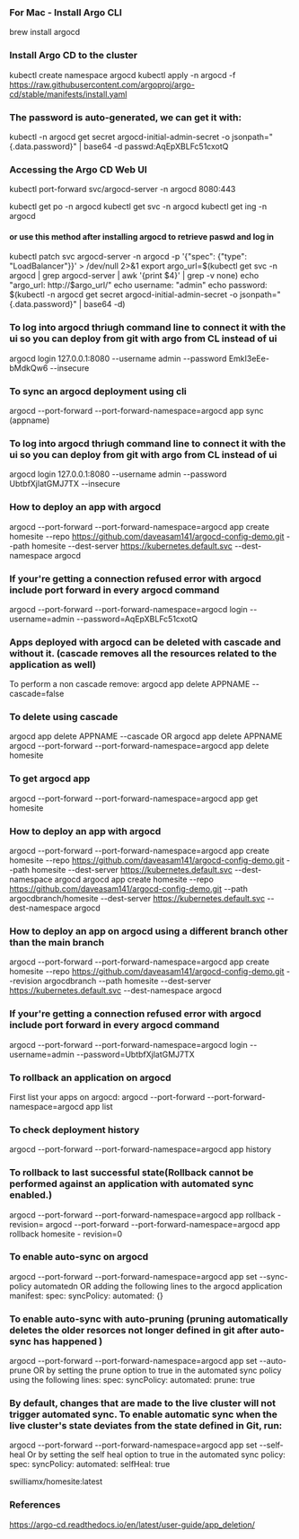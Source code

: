### For Mac - Install Argo CLI 
brew install argocd

### Install Argo CD to the cluster
kubectl create namespace argocd
kubectl apply -n argocd -f https://raw.githubusercontent.com/argoproj/argo-cd/stable/manifests/install.yaml

### The password is auto-generated, we can get it with:
kubectl -n argocd get secret argocd-initial-admin-secret -o jsonpath="{.data.password}" | base64 -d
passwd:AqEpXBLFc51cxotQ

### Accessing the Argo CD Web UI
kubectl port-forward svc/argocd-server -n argocd 8080:443

kubectl get po -n argocd
kubectl get svc -n argocd
kubectl get ing -n argocd

#### or use this method after installing argocd to retrieve paswd and log in 
kubectl patch svc argocd-server -n argocd -p '{"spec": {"type": "LoadBalancer"}}' > /dev/null 2>&1 
export argo_url=$(kubectl get svc -n argocd | grep argocd-server | awk '{print $4}' | grep -v none)
echo "argo_url: http://$argo_url/"
echo username: "admin"
echo password: $(kubectl -n argocd get secret argocd-initial-admin-secret -o jsonpath="{.data.password}" | base64 -d)

### To log into argocd thriugh command line to connect it with the ui so you can deploy from git with argo from CL instead of ui
argocd login 127.0.0.1:8080 --username admin --password EmkI3eEe-bMdkQw6 --insecure

###  To sync an argocd deployment using cli 
argocd --port-forward --port-forward-namespace=argocd app sync (appname)

### To log into argocd thriugh command line to connect it with the ui so you can deploy from git with argo from CL instead of ui
argocd login 127.0.0.1:8080 --username admin --password UbtbfXjlatGMJ7TX --insecure

### How to  deploy an app with argocd
argocd --port-forward --port-forward-namespace=argocd app create homesite --repo https://github.com/daveasam141/argocd-config-demo.git --path homesite --dest-server https://kubernetes.default.svc --dest-namespace argocd

### If your're getting a connection refused error with argocd include port forward in every argocd command 
argocd --port-forward --port-forward-namespace=argocd login --username=admin --password=AqEpXBLFc51cxotQ

### Apps deployed with argocd can be deleted with cascade and without it. (cascade removes all the resources related to the application as well)
To perform a non cascade remove: argocd app delete APPNAME --cascade=false

### To delete using cascade 
argocd app delete APPNAME --cascade OR argocd app delete APPNAME
argocd --port-forward --port-forward-namespace=argocd app delete homesite 

### To get argocd app 
argocd --port-forward --port-forward-namespace=argocd app get homesite 

### How to deploy an app with argocd
argocd --port-forward --port-forward-namespace=argocd app create homesite --repo https://github.com/daveasam141/argocd-config-demo.git --path homesite --dest-server https://kubernetes.default.svc --dest-namespace argocd
argocd  app create homesite --repo https://github.com/daveasam141/argocd-config-demo.git --path argocdbranch/homesite --dest-server https://kubernetes.default.svc --dest-namespace argocd

### How to deploy an app on argocd using a different branch other than the main branch 
argocd --port-forward --port-forward-namespace=argocd app create homesite --repo https://github.com/daveasam141/argocd-config-demo.git --revision argocdbranch --path homesite --dest-server https://kubernetes.default.svc --dest-namespace argocd

### If your're getting a connection refused error with argocd include port forward in every argocd command 
argocd --port-forward --port-forward-namespace=argocd login --username=admin --password=UbtbfXjlatGMJ7TX

### To rollback an application on argocd 
First list your apps on argocd: argocd --port-forward --port-forward-namespace=argocd app list 

### To check deployment history 
argocd --port-forward --port-forward-namespace=argocd app history <app-name>

### To rollback to last successful state(Rollback cannot be performed against an application with automated sync enabled.)
argocd --port-forward --port-forward-namespace=argocd app rollback <app-name> - revision=<revision-number>
argocd --port-forward --port-forward-namespace=argocd app rollback homesite - revision=0

### To enable auto-sync on argocd 
argocd --port-forward --port-forward-namespace=argocd app set <APPNAME> --sync-policy automatedn 
OR adding the following lines to the argocd application manifest:
spec:
  syncPolicy:
    automated: {}

### To enable auto-sync with auto-pruning (pruning automatically deletes the older resorces not longer defined in git after auto-sync has happened )
argocd --port-forward --port-forward-namespace=argocd  app set <APPNAME> --auto-prune
OR by setting the prune option to true in the automated sync policy using the following lines:
spec:
  syncPolicy:
    automated:
      prune: true

### By default, changes that are made to the live cluster will not trigger automated sync. To enable automatic sync when the live cluster's state deviates from the state defined in Git, run:
argocd --port-forward --port-forward-namespace=argocd app set <APPNAME> --self-heal
Or by setting the self heal option to true in the automated sync policy:
spec:
  syncPolicy:
    automated:
      selfHeal: true








swilliamx/homesite:latest






### References 
https://argo-cd.readthedocs.io/en/latest/user-guide/app_deletion/
